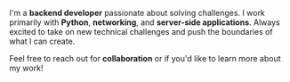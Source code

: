 I'm a **backend developer** passionate about solving challenges.
I work primarily with **Python**, **networking**, and **server-side applications**. Always excited to take on new technical challenges and push the boundaries of what I can create.

Feel free to reach out for **collaboration** or if you'd like to learn more about my work!

